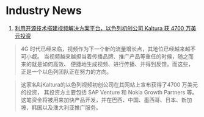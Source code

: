 Industry News
================

1. [利用开源技术搭建视频解决方案平台，以色列初创公司 Kaltura 获 4700 万美元投资](http://36kr.com/p/209623.html)

  > 4G 时代已经来临，视频作为下一个新的流量增长点，其地位已经越来越不可小觑。
  当视频越来越担当着传播品牌、推广产品等重任的时候，随之而来的就是如何高效、
  便捷地生成视频、进行传播、并得到反馈。而这些，正是一个以色列团队正在努力的方向。

  > 这家名叫Kaltura的以色列视频初创公司在其网站上宣布获得了4700 万美元的投资，
  其投资方主要包括 SAP Venture 和 Nokia Growth Partners 等。
  这笔资金将被用来加快产品开发，并在巴西、中国、墨西哥、日本、新加坡、韩国以及澳大利亚推广服务。


